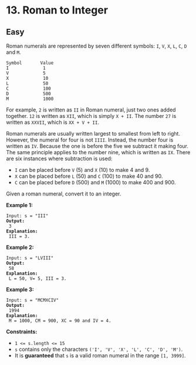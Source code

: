 # 13. Roman to Integer

## Easy



Roman numerals are represented by seven different symbols: `I`, `V`, `X`, `L`, `C`, `D` and `M`.

```
Symbol       Value
I             1
V             5
X             10
L             50
C             100
D             500
M             1000
```

For example, `2` is written as `II` in Roman numeral, just two ones added together. `12` is written as `XII`, which is simply `X + II`. The number `27` is written as `XXVII`, which is `XX + V + II`.

Roman numerals are usually written largest to smallest from left to right. However, the numeral for four is not `IIII`. Instead, the number four is written as `IV`. Because the one is before the five we subtract it making four. The same principle applies to the number nine, which is written as `IX`. There are six instances where subtraction is used:

* `I` can be placed before `V` (5) and `X` (10) to make 4 and 9.&#x20;
* `X` can be placed before `L` (50) and `C` (100) to make 40 and 90.&#x20;
* `C` can be placed before `D` (500) and `M` (1000) to make 400 and 900.

Given a roman numeral, convert it to an integer.

&#x20;

**Example 1:**

<pre><code>Input: s = "III"
<strong>Output:
</strong> 3
<strong>Explanation:
</strong> III = 3.
</code></pre>

**Example 2:**

<pre><code>Input: s = "LVIII"
<strong>Output:
</strong> 58
<strong>Explanation:
</strong> L = 50, V= 5, III = 3.
</code></pre>

**Example 3:**

<pre><code>Input: s = "MCMXCIV"
<strong>Output:
</strong> 1994
<strong>Explanation:
</strong> M = 1000, CM = 900, XC = 90 and IV = 4.
</code></pre>

&#x20;

**Constraints:**

* `1 <= s.length <= 15`
* `s` contains only the characters `('I', 'V', 'X', 'L', 'C', 'D', 'M')`.
* It is **guaranteed** that `s` is a valid roman numeral in the range `[1, 3999]`.
